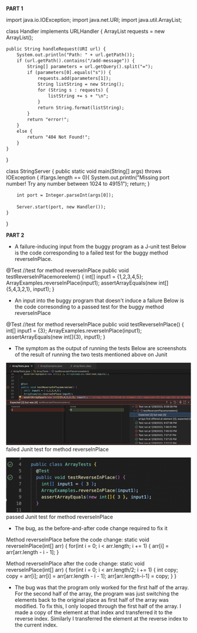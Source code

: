 **PART 1**

import java.io.IOException;
import java.net.URI;
import java.util.ArrayList;

class Handler implements URLHandler {
    ArrayList<String> requests = new ArrayList<String>();

    public String handleRequest(URI url) {
        System.out.println("Path: " + url.getPath());
        if (url.getPath().contains("/add-message")) {
            String[] parameters = url.getQuery().split("=");
            if (parameters[0].equals("s")) {
                requests.add(parameters[1]);
                String listString = new String();
                for (String s : requests) {
                    listString += s + "\n";
                }
                return String.format(listString);
            }
            return "error!"; 
        }
        else {
            return "404 Not Found!";
        }
    }
}

class StringServer {
    public static void main(String[] args) throws IOException {
        if(args.length == 0){
            System.out.println("Missing port number! Try any number between 1024 to 49151");
            return;
        }

        int port = Integer.parseInt(args[0]);

        Server.start(port, new Handler());
    }
}
	
**PART 2**

* A failure-inducing input from the buggy program as a J-unit test
Below is the code corresponding to a failed test for the buggy method reverseInPlace. 

@Test 
  //test for method reverseInPlace
	public void testReverseInPlacemoreelem() {
    int[] input1 = {1,2,3,4,5};
    ArrayExamples.reverseInPlace(input1);
    assertArrayEquals(new int[]{5,4,3,2,1}, input1);
	}
  
* An input into the buggy program that doesn't induce a failure 
Below is the code corresonding to a passed test for the buggy method reverseInPlace

@Test 
  //test for method reverseInPlace
	public void testReverseInPlace() {
    int[] input1 = {3};
    ArrayExamples.reverseInPlace(input1);
    assertArrayEquals(new int[]{3}, input1);
	}
  
* The symptom as the output of running the tests
Below are screenshots of the result of running the two tests mentioned above on Junit 

![Image](failed_test.png)
failed Junit test for method reverseInPlace

![Image](passed_test.png)
passed Junit test for method reverseInPlace

* The bug, as the before-and-after code change required to fix it

Method reverseInPlace before the code change:
static void reverseInPlace(int[] arr) {
    for(int i = 0; i < arr.length; i += 1) {
      arr[i] = arr[arr.length - i - 1];
    }

Method reverseInPlace after the code change:
  static void reverseInPlace(int[] arr) {
    for(int i = 0; i < arr.length/2; i += 1) {
      int copy; 
      copy = arr[i]; 
      arr[i] = arr[arr.length - i - 1];
      arr[arr.length-i-1] = copy;
    }
  }

* The bug was that the program only worked for the first half of the array. For the second half of the array, the program was just switching the elements back to the original place as first half of the array was modified. 
To fix this, I only looped through the first half of the array. I made a copy of the element at that index and transferred it to the reverse index. Similarly I transferred the element at the reverse index to the current index. 

